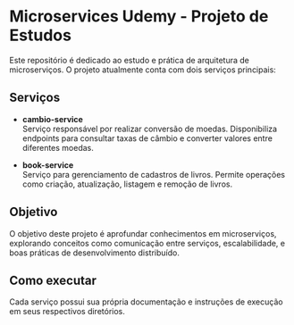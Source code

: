 # Microservices Udemy - Projeto de Estudos

Este repositório é dedicado ao estudo e prática de arquitetura de microserviços. O projeto atualmente conta com dois serviços principais:

## Serviços

- **cambio-service**  
    Serviço responsável por realizar conversão de moedas. Disponibiliza endpoints para consultar taxas de câmbio e converter valores entre diferentes moedas.

- **book-service**  
    Serviço para gerenciamento de cadastros de livros. Permite operações como criação, atualização, listagem e remoção de livros.

## Objetivo

O objetivo deste projeto é aprofundar conhecimentos em microserviços, explorando conceitos como comunicação entre serviços, escalabilidade, e boas práticas de desenvolvimento distribuído.

## Como executar

Cada serviço possui sua própria documentação e instruções de execução em seus respectivos diretórios.
